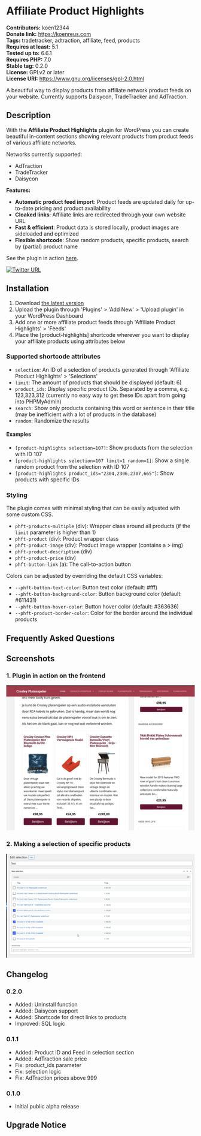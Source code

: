 # Affiliate Product Highlights #
**Contributors:** koen12344  
**Donate link:** https://koenreus.com  
**Tags:** tradetracker, adtraction, affiliate, feed, products  
**Requires at least:** 5.1  
**Tested up to:** 6.6.1  
**Requires PHP:** 7.0  
**Stable tag:** 0.2.0  
**License:** GPLv2 or later  
**License URI:** https://www.gnu.org/licenses/gpl-2.0.html  

A beautiful way to display products from affiliate network product feeds on your website. Currently supports Daisycon, TradeTracker and AdTraction.

## Description ##

With the **Affiliate Product Highlights** plugin for WordPress you can create beautiful in-content sections showing relevant
products from product feeds of various affiliate networks.

Networks currently supported:
* AdTraction
* TradeTracker
* Daisycon

**Features:**

* **Automatic product feed import**: Product feeds are updated daily for up-to-date pricing and product availability
* **Cloaked links**: Affiliate links are redirected through your own website URL
* **Fast & efficient**: Product data is stored locally, product images are sideloaded and optimized
* **Flexible shortcode**: Show random products, specific products, search by (partial) product name

See the plugin in action [here](https://projectplatenspelers.nl/).

[![Twitter URL](https://img.shields.io/twitter/url/https/twitter.com/KoenReus.svg?style=social&label=Follow%20%40KoenReus)](https://twitter.com/KoenReus)

## Installation ##

1. Download [the latest version](https://github.com/koen12344/affiliate-product-highlights/releases/latest)
1. Upload the plugin through 'Plugins' > 'Add New' > 'Upload plugin' in your WordPress Dashboard
1. Add one or more affiliate product feeds through 'Affiliate Product Highlights' > 'Feeds'
1. Place the [product-highlights] shortcode wherever you want to display your affiliate products using attributes below

### Supported shortcode attributes

* `selection`: An ID of a selection of products generated through 'Affiliate Product Highlights' > 'Selections'
* `limit`: The amount of products that should be displayed (default: 6)
* `product_ids`: Display specific product IDs. Separated by a comma, e.g. 123,323,312 (currently no easy way to get these IDs apart from going into PHPMyAdmin)
* `search`: Show only products containing this word or sentence in their title (may be inefficient with a lot of products in the database)
* `random`: Randomize the results

#### Examples

* `[product-highlights selection=107]`: Show products from the selection with ID 107
* `[product-highlights selection=107 limit=1 random=1]`: Show a single random product from the selection with ID 107
* `[product-highlights product_ids="2304,2306,2307,665"]`: Show products with specific IDs

### Styling

The plugin comes with minimal styling that can be easily adjusted with some custom CSS.

* `phft-products-multiple` (div): Wrapper class around all products (if the `limit` parameter is higher than 1)
* `phft-product` (div): Product wrapper class
* `phft-product-image` (div): Product image wrapper (contains a > img)
* `phft-product-description` (div)
* `phft-product-price` (div)
* `phft-button-link` (a): The call-to-action button

Colors can be adjusted by overriding the default CSS variables:

* `--phft-button-text-color`: Button text color (default: #fff)
* `--phft-button-background-color`: Button background color (default: #611431)
* `--phft-button-hover-color`: Button hover color (default: #363636)
* `--phft-product-border-color`: Color for the border around the individual products

## Frequently Asked Questions ##

## Screenshots ##

### 1. Plugin in action on the frontend ###
![Plugin in action on the frontend](assets/screenshot-1.png)

### 2. Making a selection of specific products ###
![Making a selection of specific products](assets/screenshot-2.png)


## Changelog ##

### 0.2.0 ###
* Added: Uninstall function
* Added: Daisycon support
* Added: Shortcode for direct links to products
* Improved: SQL logic

### 0.1.1 ###
* Added: Product ID and Feed in selection section
* Added: AdTraction sale price
* Fix: product_ids parameter
* Fix: selection logic
* Fix: AdTraction prices above 999

### 0.1.0 ###
* Initial public alpha release

## Upgrade Notice ##
